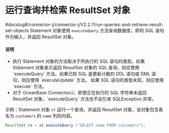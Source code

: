 # 运行查询并检索 ResultSet 对象 
#docslug#/connector-j/connector-j/V2.2.7/run-queries-and-retrieve-result-set-objects
Statement 对象使用 `executeQuery` 方法查询数据库，即将 SQL 语句作为输入，并返回 ResultSet 对象。

<main id="notice" type='explain'>
    <h4>说明</h4>
    <p><ul><li>执行 Statement 对象的方法取决于所执行的 SQL 语句的类型。如果 Statement 对象表示返回 ResultSet 对象的 SQL 查询，则应使用 `executeQuery` 方法。如果已知 SQL 是更新计数的 DDL 语句或 DML 语句，则应使用 `executeUpdate` 方法。 如果 SQL 语句的类型未知，则应使用 `execute` 方法。</li><li>对于 OceanBase Connector/J，即使正在执行的 SQL 字符串未返回 ResultSet 对象，`executeQuery` 方法也不会引发 SQLException 异常。</li></ul></p>
</main>


示例：Statement 对象 `st` 运行一个查询，并返回 ResultSet 对象，该对象包含表名为 `customers` 的 `name` 列的内容。

```java
ResultSet rs = st.executeQuery ("SELECT name FROM customers");
```
